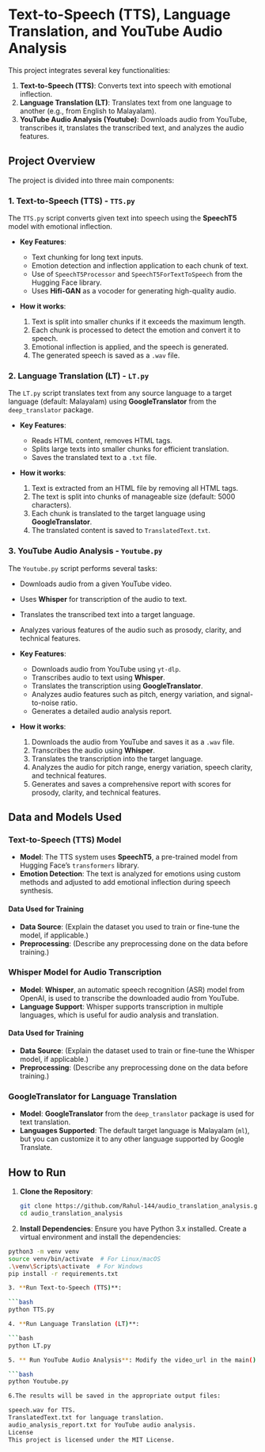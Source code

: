 # Text-to-Speech (TTS), Language Translation, and YouTube Audio Analysis

This project integrates several key functionalities:
1. **Text-to-Speech (TTS)**: Converts text into speech with emotional inflection.
2. **Language Translation (LT)**: Translates text from one language to another (e.g., from English to Malayalam).
3. **YouTube Audio Analysis (Youtube)**: Downloads audio from YouTube, transcribes it, translates the transcribed text, and analyzes the audio features.

## Project Overview

The project is divided into three main components:

### 1. Text-to-Speech (TTS) - `TTS.py`

The `TTS.py` script converts given text into speech using the **SpeechT5** model with emotional inflection.

- **Key Features**:
  - Text chunking for long text inputs.
  - Emotion detection and inflection application to each chunk of text.
  - Use of `SpeechT5Processor` and `SpeechT5ForTextToSpeech` from the Hugging Face library.
  - Uses **Hifi-GAN** as a vocoder for generating high-quality audio.
  
- **How it works**:
  1. Text is split into smaller chunks if it exceeds the maximum length.
  2. Each chunk is processed to detect the emotion and convert it to speech.
  3. Emotional inflection is applied, and the speech is generated.
  4. The generated speech is saved as a `.wav` file.

### 2. Language Translation (LT) - `LT.py`

The `LT.py` script translates text from any source language to a target language (default: Malayalam) using **GoogleTranslator** from the `deep_translator` package.

- **Key Features**:
  - Reads HTML content, removes HTML tags.
  - Splits large texts into smaller chunks for efficient translation.
  - Saves the translated text to a `.txt` file.

- **How it works**:
  1. Text is extracted from an HTML file by removing all HTML tags.
  2. The text is split into chunks of manageable size (default: 5000 characters).
  3. Each chunk is translated to the target language using **GoogleTranslator**.
  4. The translated content is saved to `TranslatedText.txt`.

### 3. YouTube Audio Analysis - `Youtube.py`

The `Youtube.py` script performs several tasks:
- Downloads audio from a given YouTube video.
- Uses **Whisper** for transcription of the audio to text.
- Translates the transcribed text into a target language.
- Analyzes various features of the audio such as prosody, clarity, and technical features.

- **Key Features**:
  - Downloads audio from YouTube using `yt-dlp`.
  - Transcribes audio to text using **Whisper**.
  - Translates the transcription using **GoogleTranslator**.
  - Analyzes audio features such as pitch, energy variation, and signal-to-noise ratio.
  - Generates a detailed audio analysis report.

- **How it works**:
  1. Downloads the audio from YouTube and saves it as a `.wav` file.
  2. Transcribes the audio using **Whisper**.
  3. Translates the transcription into the target language.
  4. Analyzes the audio for pitch range, energy variation, speech clarity, and technical features.
  5. Generates and saves a comprehensive report with scores for prosody, clarity, and technical features.

## Data and Models Used

### Text-to-Speech (TTS) Model

- **Model**: The TTS system uses **SpeechT5**, a pre-trained model from Hugging Face’s `transformers` library.
- **Emotion Detection**: The text is analyzed for emotions using custom methods and adjusted to add emotional inflection during speech synthesis.
  
#### Data Used for Training

- **Data Source**: (Explain the dataset you used to train or fine-tune the model, if applicable.)
- **Preprocessing**: (Describe any preprocessing done on the data before training.)

### Whisper Model for Audio Transcription

- **Model**: **Whisper**, an automatic speech recognition (ASR) model from OpenAI, is used to transcribe the downloaded audio from YouTube.
- **Language Support**: Whisper supports transcription in multiple languages, which is useful for audio analysis and translation.

#### Data Used for Training

- **Data Source**: (Explain the dataset used to train or fine-tune the Whisper model, if applicable.)
- **Preprocessing**: (Describe any preprocessing done on the data before training.)

### GoogleTranslator for Language Translation

- **Model**: **GoogleTranslator** from the `deep_translator` package is used for text translation.
- **Languages Supported**: The default target language is Malayalam (`ml`), but you can customize it to any other language supported by Google Translate.

## How to Run

1. **Clone the Repository**:
   ```bash
   git clone https://github.com/Rahul-144/audio_translation_analysis.git
   cd audio_translation_analysis
2. **Install Dependencies**: Ensure you have Python 3.x installed. Create a virtual environment and install the dependencies:

  ```bash
  python3 -m venv venv
  source venv/bin/activate  # For Linux/macOS
  .\venv\Scripts\activate  # For Windows
  pip install -r requirements.txt

3. **Run Text-to-Speech (TTS)**:

  ```bash
  python TTS.py
  
4. **Run Language Translation (LT)**:

  ```bash
  python LT.py

5. ** Run YouTube Audio Analysis**: Modify the video_url in the main() function and run:

  ```bash
  python Youtube.py

6.The results will be saved in the appropriate output files:

speech.wav for TTS.
TranslatedText.txt for language translation.
audio_analysis_report.txt for YouTube audio analysis.
License
This project is licensed under the MIT License.
